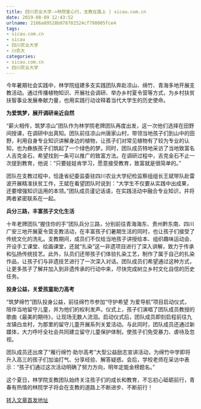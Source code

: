 ```yaml
---
title: 四川农业大学->林院爱心行，支教在路上 | sicau.com.cn
date: 2019-08-09 12:43:52
urlname: 2106a89528b078702524cf790005fce4
tags: 
- sicau.com.cn
- sicau
- 四川农业大学
- 川农大
categories:
- sicau.com.cn
- 四川农业大学
---
```



今年暑期社会实践中，林学院组建多支实践团队奔赴凉山、绵竹、青海多地开展支教活动。通过传播植物知识、开展社会调研、举办乡村夏令营等方式，为乡村扶贫扶智事业发展奉献力量，也用实践行动诠释着当代大学生的历史使命。

**为爱筑梦，展开调研亲近自然**

“薪火相传，筑梦凉山”团队作为林学院老牌团队再度出发，这一次他们选择在田野间授课，在调研中出真知。团队前往凉山州唐家山村，带领当地孩子们到山中的田野，利用自身专业知识讲解身边的植物，让孩子们对常见植物有了较为专业的认知，也为彝族孩子们筑起了一个绿色的梦。同时，团队成员特地采访了当地致富名人吉克金石，希望找到一条可以推广的致富方法。在调研过程中，吉克金石不止一次提到教育，他说：“只要娃娃肯学习，愿意接受教育，致富就是很简单的。”

团队在支教过程中，恰逢省纪委监委驻四川农业大学纪检监察组组长王斌带队赴雷波开展精准扶贫工作，王斌在看望团队时说到：“大学生不仅要从实践中出成果，还要增强知识运用的本领。”团队成员谨记话语，在实践活动中融合专业知识，并将两者紧密联系在一起。

**兵分三路，丰富孩子文化生活**

十年老牌团队“握住你的手”团队兵分三路，分别前往青海海东、贵州黔东南、四川广安三地开展夏令营支教活动，在丰富孩子们暑期生活的同时，也让孩子们接受了传统文化的洗礼。支教期间，成员们不仅给当地孩子讲授绘本、组织趣味运动会、开设手工课堂、绘画课堂，还就“扎染”这一非遗项目进行了深入讲解，致力于传承和弘扬传统技艺。此外，队员们还带孩子们体验扎染工艺，制作了属于自己的扎染作品，让孩子们与非遗技艺进行了一次深入对话。团队成员们希望通过这种方式，让更多孩子了解并加入到非遗传承的行动中来，尽快完成树立乡村文化自信的历史任务。

**投身公益，关爱孩童助力高考**

“筑梦绵竹”团队投身公益，前往绵竹市参加“守护希望 为爱导航”项目启动仪式，陪伴当地留守儿童，并为他们的权利发声。仪式上，孩子们演唱了团队成员教授的歌曲《最美的期待》，让现场无数人流泪。启动仪式后，团队成员即刻启程前往九龙镇白龙村，为那里的留守儿童开展系列关爱活动。与此同时，团队成员还通过新媒体，大力呼吁全社会共同建立留守儿童保护体制，使孩子们免受暴力、虐待及忽视。

团队成员还出席了“雁行绵竹·助尔高考”大型公益励志宣讲活动，为绵竹中学即将升入高三的孩子们加油打气、分享经验、解答疑惑。会后，学校老师在采访中表示：“孩子们通过这次活动明确了努力方向，明年定能金榜题名。”

这个夏日，林学院支教团队始终关注孩子们的成长和教育，不忘初心砥砺前行，青春有热情的林院学子将会在支教的道路上不断进步、不断前行！





[转入文章首发地址](https://news.sicau.edu.cn/info/1078/52768.htm)